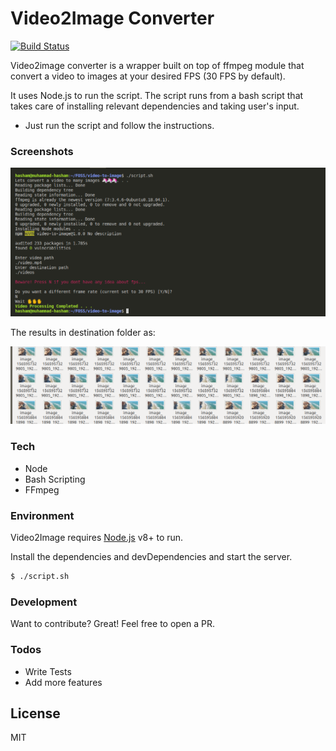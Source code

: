 # Video2Image Converter


[![Build Status](https://travis-ci.com/MohammadHasham/video-to-image.svg?token=EUrtqHr57kNq5QATEWNf&branch=master)](https://travis-ci.com/MohammadHasham/video-to-image)

Video2image converter is a wrapper built on top of ffmpeg module that convert a video to images at your desired FPS (30 FPS by default). 

It uses Node.js to run the script. The script runs from a bash script that takes care of installing relevant dependencies and taking user's input.
 
 - Just run the script and follow the instructions.


### Screenshots

![Alt text](/images/script.png?raw=true "Bash Script")

The results in destination folder as: 


![Alt text](/images/pics.png?raw=true "Result")

### Tech

 - Node
 - Bash Scripting
 - FFmpeg

### Environment

Video2Image requires [Node.js](https://nodejs.org/) v8+ to run.

Install the dependencies and devDependencies and start the server.

```sh
$ ./script.sh
```


### Development

Want to contribute? Great! Feel free to open a PR.

### Todos

 - Write Tests
 - Add more features

License
----

MIT

